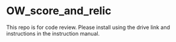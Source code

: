 # OW_score_and_relic
This repo is for code review. Please install using the drive link and instructions in the instruction manual.
